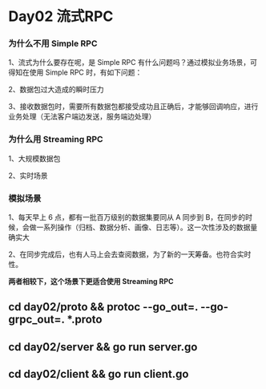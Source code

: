 # Day02 流式RPC

### 为什么不用 Simple RPC

1、流式为什么要存在呢，是 Simple RPC 有什么问题吗？通过模拟业务场景，可得知在使用 Simple RPC 时，有如下问题：

2、数据包过大造成的瞬时压力

3、接收数据包时，需要所有数据包都接受成功且正确后，才能够回调响应，进行业务处理（无法客户端边发送，服务端边处理）

### 为什么用 Streaming RPC

1、大规模数据包

2、实时场景

### 模拟场景 

1、每天早上 6 点，都有一批百万级别的数据集要同从 A 同步到 B，在同步的时候，会做一系列操作（归档、数据分析、画像、日志等）。这一次性涉及的数据量确实大

2、在同步完成后，也有人马上会去查阅数据，为了新的一天筹备。也符合实时性。

**两者相较下，这个场景下更适合使用 Streaming RPC**

## cd day02/proto && protoc --go_out=. --go-grpc_out=. *.proto

## cd day02/server && go run server.go

## cd day02/client && go run client.go
